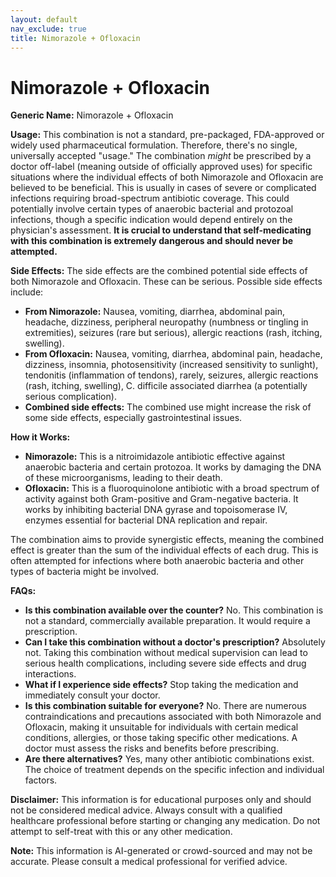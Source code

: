 ```yaml
---
layout: default
nav_exclude: true
title: Nimorazole + Ofloxacin
---
```


# Nimorazole + Ofloxacin

**Generic Name:** Nimorazole + Ofloxacin

**Usage:**  This combination is not a standard, pre-packaged, FDA-approved or widely used pharmaceutical formulation.  Therefore, there's no single, universally accepted "usage."  The combination *might* be prescribed by a doctor off-label (meaning outside of officially approved uses) for specific situations where the individual effects of both Nimorazole and Ofloxacin are believed to be beneficial. This is usually in cases of severe or complicated infections requiring broad-spectrum antibiotic coverage.  This could potentially involve certain types of anaerobic bacterial and protozoal infections, though a specific indication would depend entirely on the physician's assessment. **It is crucial to understand that self-medicating with this combination is extremely dangerous and should never be attempted.**

**Side Effects:**  The side effects are the combined potential side effects of both Nimorazole and Ofloxacin.  These can be serious.  Possible side effects include:

* **From Nimorazole:** Nausea, vomiting, diarrhea, abdominal pain, headache, dizziness, peripheral neuropathy (numbness or tingling in extremities), seizures (rare but serious), allergic reactions (rash, itching, swelling).
* **From Ofloxacin:** Nausea, vomiting, diarrhea, abdominal pain, headache, dizziness, insomnia, photosensitivity (increased sensitivity to sunlight), tendonitis (inflammation of tendons), rarely, seizures, allergic reactions (rash, itching, swelling),  C. difficile associated diarrhea (a potentially serious complication).
* **Combined side effects:** The combined use might increase the risk of some side effects, especially gastrointestinal issues.

**How it Works:**

* **Nimorazole:** This is a nitroimidazole antibiotic effective against anaerobic bacteria and certain protozoa.  It works by damaging the DNA of these microorganisms, leading to their death.
* **Ofloxacin:** This is a fluoroquinolone antibiotic with a broad spectrum of activity against both Gram-positive and Gram-negative bacteria. It works by inhibiting bacterial DNA gyrase and topoisomerase IV, enzymes essential for bacterial DNA replication and repair.

The combination aims to provide synergistic effects, meaning the combined effect is greater than the sum of the individual effects of each drug. This is often attempted for infections where both anaerobic bacteria and other types of bacteria might be involved.

**FAQs:**

* **Is this combination available over the counter?** No.  This combination is not a standard, commercially available preparation.  It would require a prescription.
* **Can I take this combination without a doctor's prescription?** Absolutely not.  Taking this combination without medical supervision can lead to serious health complications, including severe side effects and drug interactions.
* **What if I experience side effects?** Stop taking the medication and immediately consult your doctor.
* **Is this combination suitable for everyone?** No. There are numerous contraindications and precautions associated with both Nimorazole and Ofloxacin, making it unsuitable for individuals with certain medical conditions, allergies, or those taking specific other medications. A doctor must assess the risks and benefits before prescribing.
* **Are there alternatives?** Yes, many other antibiotic combinations exist. The choice of treatment depends on the specific infection and individual factors.


**Disclaimer:** This information is for educational purposes only and should not be considered medical advice.  Always consult with a qualified healthcare professional before starting or changing any medication.  Do not attempt to self-treat with this or any other medication.


**Note:** This information is AI-generated or crowd-sourced and may not be accurate. Please consult a medical professional for verified advice.